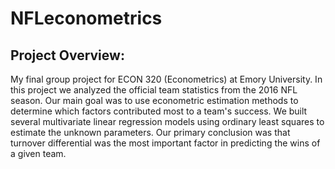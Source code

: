 # NFLeconometrics

## Project Overview:
My final group project for ECON 320 (Econometrics) at Emory University. In this project we analyzed the official team statistics from the 2016 NFL season. Our main goal was to use econometric estimation methods to determine which factors contributed most to a team's success. We built several multivariate linear regression models using ordinary least squares to estimate the unknown parameters. Our primary conclusion was that turnover differential was the most important factor in predicting the wins of a given team.

